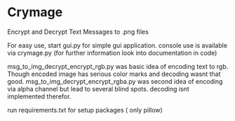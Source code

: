 # Crymage
Encrypt and Decrypt Text Messages to .png files

For easy use, start gui.py for simple gui application.
console use is available via crymage.py (for further information look into documentation in code)

msg_to_img_decrypt_encrypt_rgb.py was basic idea of encoding text to rgb. Though encoded image has serious color marks and decoding wasnt that good.
msg_to_img_decrypt_encrypt_rgba.py was second idea of encoding via alpha channel but lead to several blind spots. decoding isnt implemented therefor.

run requirements.txt for setup packages ( only pillow) 

